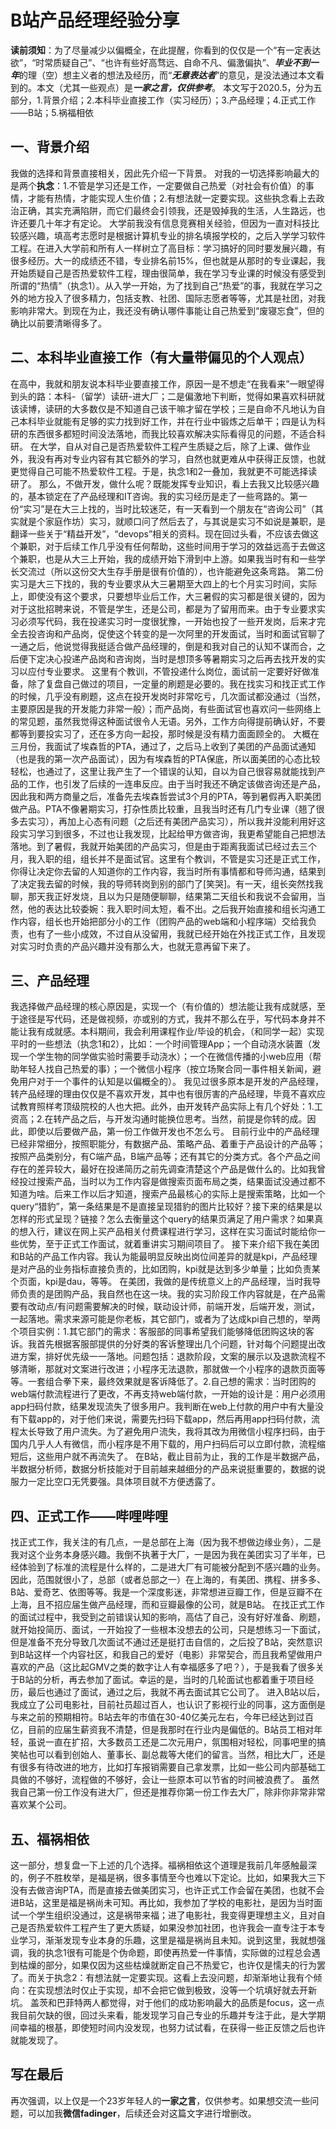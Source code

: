 # B站产品经理经验分享
**读前须知**：为了尽量减少以偏概全，在此提醒，你看到的仅仅是一个“有一定表达欲”，“时常质疑自己”、“也许有些好高骛远、自命不凡、偏激偏执”、***毕业不到一年***的理（空）想主义者的想法及经历，而“***无意表达者***”的意见，是没法通过本文看到的。本文（尤其一些观点）是***一家之言，仅供参考***。
本文写于2020.5，分为五部分，1.背景介绍；2.本科毕业直接工作（实习经历）；3.产品经理；4.正式工作——B站；5.祸福相依
## 一、背景介绍
我做的选择和背景直接相关，因此先介绍一下背景。
对我的一切选择影响最大的是两个**执念**：1.不管是学习还是工作，一定要做自己热爱（对社会有价值）的事情，才能有热情，才能实现人生价值；2.有想法就一定要实现。这些执念看上去政治正确，其实充满陷阱，而它们最终会引领我，还是毁掉我的生活，人生路远，也许还要几十年才有定论。
大学前我没有信息竞赛相关经验，但因为一直对科技比较感兴趣，填高考志愿时是根据计算机专业的排名填报学校的，之后入学学习软件工程。在进入大学前和所有人一样树立了高目标：学习搞好的同时要发展兴趣，有很多经历。大一的成绩还不错，专业排名前15%，但也就是从那时的专业课起，我开始质疑自己是否热爱软件工程，理由很简单，我在学习专业课的时候没有感受到所谓的“热情”（执念1）。从入学一开始，为了找到自己“热爱”的事，我就在学习之外的地方投入了很多精力，包括支教、社团、国际志愿者等等，尤其是社团，对我影响非常大。到现在为止，我还没有确认哪件事能让自己热爱到“废寝忘食”，但的确比以前要清晰得多了。
## 二、本科毕业直接工作（有大量带偏见的个人观点）
在高中，我就和朋友说本科毕业要直接工作，原因一是不想走“在我看来”一眼望得到头的路：本科-（留学）读研-进大厂；二是偏激地下判断，觉得如果喜欢科研就该读博，读研的大多数仅是不知道自己该干嘛才留在学校；三是自命不凡地认为自己本科毕业就能有足够的实力找到好工作，并在行业中锻炼之后单干；四是认为科研的东西很多都短时间没法落地，而我比较喜欢解决实际看得见的问题，不适合科研。
在大学，自从对自己是否热爱软件工程产生质疑之后，除了上课、做作业外，我没有再对专业内容有其它额外的学习，自然也就更难从中获得正反馈，也就更觉得自己可能不热爱软件工程。于是，执念1和2一叠加，我就更不可能选择读研了。
那么，不做开发，做什么呢？既能发挥专业知识，看上去我又比较感兴趣的，基本锁定在了产品经理和IT咨询。我的实习经历是走了一些弯路的。第一份“实习”是在大三上找的，当时比较迷茫，有一天看到一个朋友在“咨询公司”（其实就是个家庭作坊）实习，就顺口问了然后去了，与其说是实习不如说是兼职，是翻译一些关于“精益开发”，“devops”相关的资料。现在回过头看，不应该去做这个兼职，对于后续工作几乎没有任何帮助，这些时间用于学习的效益远高于去做这个兼职，也是从大三上开始，我的成绩开始下滑到中上游。如果我当时有和一些学长交流过（所以这份交大生存手册是很有价值的），也许能避免这条弯路。
第二份实习是大三下找的，我的专业要求从大三暑期至大四上的七个月实习时间，实际上，即使没有这个要求，只要想毕业后工作，大三暑假的实习都是很关键的，因为对于这批招聘来说，不管是学生，还是公司，都是为了留用而来。由于专业要求实习必须写代码，我在投递实习时一度很犹豫，一开始也投了一些开发岗，后来才完全去投咨询和产品岗，促使这个转变的是一次阿里的开发面试，当时和面试官聊了一通之后，他说觉得我挺适合做产品经理的，倒是和我对自己的认知不谋而合，之后便下定决心投递产品岗和咨询岗，当时是想顶多等暑期实习之后再去找开发的实习以应付专业要求。
这里有个教训，不管投递什么岗位，面试前一定要好好做准备，除了复盘自己做过的项目，一定量的刷题是必要的。我在找实习和找正式工作的时候，几乎没有刷题，这点在投开发岗时非常吃亏，几次面试都没通过（当然，主要原因是我的开发能力非常一般）；而产品岗，有些面试官也喜欢问一些网络上的常见题，虽然我觉得这种面试很令人无语。另外，工作方向得提前确认好，不要都等到要投实习了，还在多方向一起投，那时候是没有精力面面顾全的。
大概在三月份，我面试了埃森哲的PTA，通过了，之后马上收到了美团的产品面试通知（也是我的第一次产品面试），因为有埃森哲的PTA保底，所以面美团的心态比较轻松，也通过了，这里让我产生了一个错误的认知，自以为自己很容易就能找到产品的工作，也引发了后续的一连串反应。由于当时我还不确定该做咨询还是产品，因此我和两方商量之后，准备先去埃森哲尝试3个月的PTA，等到暑假再入职美团做产品。PTA不像暑期实习，打杂性质比较重，且我当时还有几门专业课（翘了很多去实习），再加上心态有问题（之后还有美团产品实习），所以我并没能利用好这段实习学习到很多，不过也让我发现，比起给甲方做咨询，我更希望能自己把想法落地。到了暑假，我就开始美团的产品实习，但是由于距离我面试已经过去三个月，我入职的组，组长并不是面试官。这里有个教训，不管是实习还是正式工作，你得让决定你去留的人知道你的工作内容，我当时所有事情都和导师沟通，结果到了决定我去留的时候，我的导师转岗到别的部门了[笑哭]。有一天，组长突然找我聊，那天我正好发烧，且以为只是随便聊聊，结果第二天组长和我说不会留用，当然，他的表达比较委婉：我入职时间太短，看不出。之后我开始直接和组长沟通工作内容，组长也开始把部分小的工作（团购产品的web端和小程序端）交给我负责，也有了一些小成效，不过自从没留用，我就已经开始在外找正式工作，且发现对实习时负责的产品兴趣并没有那么大，也就无意再留下来了。
## 三、产品经理
我选择做产品经理的核心原因是，实现一个（有价值的）想法能让我有成就感，至于途径是写代码，还是做视频，亦或别的方式，我并不那么在乎，写代码本身并不能让我有成就感。本科期间，我会利用课程作业/毕设的机会，（和同学一起）实现平时的一些想法（执念1和2），比如：一个时间管理App；一个自动浇水装置（发现一个学生物的同学做实验时需要手动浇水）；一个在微信传播的小web应用（帮助年轻人找自己热爱的事）；一个微信小程序（按立场聚合同一事件相关新闻，避免用户对于一个事件的认知是以偏概全的）。
我见过很多原本是开发的产品经理，转产品经理的理由仅仅是不喜欢开发，其中也有很厉害的产品经理，毕竟不喜欢应试教育照样考顶级院校的人也大把。此外，由开发转产品实际上有几个好处：1.工资高；2.在转产品之后，与开发沟通时能换位思考。当然，前提是你转的成。因此，即使以后要做产品，第一份工作做开发也不怎么亏。
目前行业中的产品经理已经非常细分，按照职能分，有数据产品、策略产品、着重于产品设计的产品等；按照产品类别分，有C端产品，B端产品等；还有其它的分类方式。各个产品之间存在的差异较大，最好在投递简历之前先调查清楚这个产品是做什么的。比如我曾经投过搜索产品，当时以为工作内容是做搜索页面布局之类，结果面试没通过都不知道为啥。后来工作以后才知道，搜索产品最核心的实际上是搜索策略，比如一个query“猎豹”，第一条结果是不是直接呈现猎豹的图片比较好？接下来的结果是以怎样的形式呈现？链接？怎么去衡量这个query的结果页满足了用户需求？如果真的想入行，建议在网上买产品相关付费课程进行学习，这样在实习面试时能给你一些优势，至于正式工作面试，就着重讲实习期间项目了。
接下来介绍下我在美团和B站的产品工作内容。我认为能最明显反映出岗位间差异的就是kpi，产品经理是对产品的业务指标直接负责的，比如团购，kpi就是达到多少单量；比如负责某个页面，kpi是dau，等等。
在美团，我做的是传统意义上的产品经理，当时我导师负责的是团购产品，我自然也在这一块。我的实习阶段工作内容就是，在产品需要有改动点/有问题需要解决的时候，联动设计师，前端开发，后端开发，测试，一起落地。需求来源可能是你老板，其它部门，或者为了达成kpi自己想的，举两个项目实例：1.其它部门的需求：客服部的同事希望我们能够降低团购这块的客诉。我首先根据客服部提供的分好类的客诉整理出几个问题，针对每个问题提出改进方案，排好优先级一一落地。问题包括：退款阶段，文案的展示以及退款流程不够清晰，那就对文案进行改进；小程序无法退款，那就做一个小程序的退款页面等等。一套组合拳下来，最终效果就是客诉降低了。2.自己想的需求：当时团购的web端付款流程进行了更改，不再支持web端付款，一开始的设计是：用户必须用app扫码付款，结果发现流失了很多用户。我判断在web上付款的用户中有大量没有下载app的，对于他们来说，需要先扫码下载app，然后再用app扫码付款，流程太长导致了用户流失。为了避免用户流失，我将其改为用微信小程序扫码，由于国内几乎人人有微信，而小程序是不用下载的，用户扫码后可以立即付款，流程缩短后，这些用户就不再流失了。
在B站，截止目前为止，我的工作是半数据产品，半数据分析师，数据分析技能对于目前越来越细分的产品来说挺重要的，数据的说服力一定比空口无凭要强。具体项目就不方便透露了。
## 四、正式工作——哔哩哔哩
找正式工作，我关注的有几点，一是总部在上海（因为我不想做边缘业务），二是我对这个业务本身感兴趣。我倒不执著于大厂，一是因为我在美团实习了半年，已经体验到了标准的流程是什么样的，二是进大厂有可能被分配到不感兴趣的业务。因此，范围就很小了，总部（或者总部之一）在上海的，有美团、携程、拼多多、B站、爱奇艺、依图等等。我是一个深度影迷，非常想进豆瓣工作，但是豆瓣不在上海，且不招应届生做产品经理，而和豆瓣最像的公司，就是B站。
在找正式工作的面试过程中，我受到之前错误认知的影响，高估了自己，没有好好准备、刷题，就开始投简历、面试，一开始投了一些根本没想去的公司，只是想练习一下面试，但是准备不充分导致几次面试不通过还是挺打击自信的，之后投了B站，突然意识到B站这样一个内容社区，和我自己的爱好（电影）非常契合，而且我希望做用户喜欢的产品（这比起GMV之类的数字让人有幸福感多了吧？），于是我看了很多关于B站的分析，再去参加了面试。幸运的是，当时的几轮面试也都着重于项目经历，最后也通过了面试，通过之后，我就不再去面试其它公司了。
进入B站以后，我成立了公司电影社，目前社员超过百人，也认识了影视行业的同事，这方面倒是与来之前的预期相符。B站去年的市值在30-40亿美元左右，今年已经达到过百亿，目前的应届生薪资我不清楚，但是我那时在行业内是偏低的。B站员工相对年轻，虽说一直在扩招，大多数员工还是二次元用户，氛围相对轻松，同事吧里的搞笑帖也可以看到创始人、董事长、副总裁等大佬们的留言。当然，相比大厂，还是有很多有待改进的地方，比如打车报销需要自己拿发票，比如一些公司内部基础工具做的不够好，流程做的不够好，会让一些原本可以节省的时间被浪费了。
虽然我自己第一份工作没有进大厂，但还是推荐你第一份工作去大厂，除非你非常非常喜欢某个公司。
## 五、福祸相依
这一部分，想复盘一下上述的几个选择。福祸相依这个道理是我前几年感触最深的，例子不胜枚举，是福是祸，很多事情至今也难以下定论。比如，如果我大三下没有去做咨询PTA，而是直接去做美团实习，也许正式工作会留在美团，也就不会进B站，这里是福是祸尚未可知。再比如，我参加了学校的电影社，是因为当时面试一个学生组织没通过，这是祸带来福；进了电影社，我变得更理想主义，且对自己是否热爱软件工程产生了更大质疑，如果没参加社团，也许我会一直专注于本专业学习，渐渐发现专业本身的乐趣，这里是福是祸尚且未知。说到这里，我就想强调，我的执念1很有可能是个伪命题，即使再热爱一件事情，实际做的过程总会遇到枯燥的部分，如果仅因为这些枯燥就断定自己不热爱它，也许仅是懦夫的行为罢了。而关于执念2：有想法就一定要实现。这看上去没问题，却渐渐地让我有个倾向：在实现想法时仅止于实现，却不会把它做到极致，没等一个坑填好就去开新坑。
盖茨和巴菲特两人都觉得，对于他们的成功影响最大的品质是focus，这一点我目前欠缺的很，回过头来看，能发现学习自己专业的乐趣并专注于此，是大学期间幸福的根基，即使短时间内没发现，也努力试试看，在获得一些正反馈之后也许就能发现了。
## 写在最后
再次强调，以上仅是一个23岁年轻人的**一家之言**，仅供参考。如果想交流一些问题，可以加我**微信fadinger**，后续还会对这篇文字进行增删改。